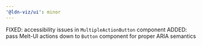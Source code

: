 ```yaml
---
'@ldn-viz/ui': minor
---
```


FIXED: accessibility issues in `MultipleActionButton` component
ADDED: pass Melt-UI actions down to `Button` component for proper ARIA semantics
